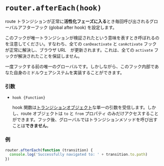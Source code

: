 # `router.afterEach(hook)`

route トランジションが正常に**活性化フェーズに入る**とき毎回呼び出されるグローバルアフターフック (global after hook) を設定します。

このフックが唯一トランジションが検証されたという意味を表すとき呼ぼれるのを注意してください。すなわち、全ての `canDeactivate` と `canActivate` フックが正常に解決し、ブラウザ URL　が更新されます。これは、全ての `activate` フックが解決されたことを保証しません。

一度フックする前の唯一のグローバルです。しかしながら、このフック内部であなた自身のミドルウェアシステムを実装することができます。

### 引数

- `hook {Function}`

  hook 関数は[トランジションオブジェクト](../pipeline/hooks.html#transition-object)な単一の引数を受信します。しかし、route オブジェクトは `to` と `from` プロパティ のみだけアクセスすることができます。フック後、グローバルではトランジションメソッドを呼び出すことは**できません**。

### 例

``` js
router.afterEach(function (transition) {
  console.log('Successfully navigated to: ' + transition.to.path)
})
```
